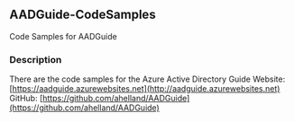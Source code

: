 ## AADGuide-CodeSamples
Code Samples for AADGuide

### Description
There are the code samples for the Azure Active Directory Guide
Website: [https://aadguide.azurewebsites.net](http://aadguide.azurewebsites.net)
GitHub: [https://github.com/ahelland/AADGuide](https://github.com/ahelland/AADGuide)
